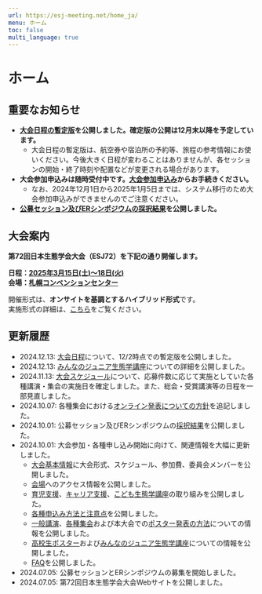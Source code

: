 ```yaml
---
url: https://esj-meeting.net/home_ja/
menu: ホーム
toc: false
multi_language: true
---
```


# ホーム

## 重要なお知らせ
- **[大会日程の暫定版](program_ja#大会日程)を公開しました。確定版の公開は12月末以降を予定しています。**
	- 大会日程の暫定版は、航空券や宿泊所の予約等、旅程の参考情報にお使いください。今後大きく日程が変わることはありませんが、各セッションの開始・終了時刻や配置などが変更される場合があります。
- **大会参加申込みは随時受付中です。[大会参加申込み](regist_information_ja#大会参加申込み)からお手続きください。**
	- なお、2024年12月1日から2025年1月5日までは、システム移行のため大会参加申込みができませんのでご注意ください。
- **[公募セッション及びERシンポジウムの採択結果](schedule_session_ja)を公開しました。**

## 大会案内

**第72回日本生態学会大会（ESJ72）を下記の通り開催します。**

**日程：[2025年3月15日(土)〜18日(火)](basic_information_ja#スケジュール)**\
**会場：[札幌コンベンションセンター](venue_ja)**

開催形式は、**オンサイトを基調とするハイブリッド形式**です。\
実施形式の詳細は、[こちら](basic_information_ja#大会形式)をご覧ください。

## 更新履歴
-   2024.12.13: [大会日程](program_ja#大会日程)について、12/2時点での暫定版を公開しました。
-   2024.12.13: [みんなのジュニア生態学講座](high_school_student_ja#みんなのジュニア生態学講座)についての詳細を公開しました。
-	2024.11.13: [大会スケジュール](basic_information_ja#スケジュール)について、応募件数に応じて実施としていた各種講演・集会の実施日を確定しました。また、総会・受賞講演等の日程を一部見直しました。
-	2024.10.07: 各種集会における[オンライン発表についての方針](regist_session_ja#オンライン対応について)を追記しました。
-	2024.10.01: 公募セッション及びERシンポジウムの[採択結果](schedule_session_ja)を公開しました。
-	2024.10.01: 大会参加・各種申し込み開始に向けて、関連情報を大幅に更新しました。
	- [大会基本情報](basic_information_ja)に大会形式、スケジュール、参加費、委員会メンバーを公開しました。
	- [会場](venue_ja)へのアクセス情報を公開しました。
	- [育児支援](childcare_ja)、[キャリア支援](career_ja)、[こども生態学講座](children_ja)の取り組みを公開しました。
	- [各種申込み方法と注意点](regist_information_ja)を公開しました。
	- [一般講演](regist_oral_poster_ja)、[各種集会](regist_session_ja)および本大会での[ポスター発表の方法](for_presentation_ja)についての情報を公開しました。
	- [高校生ポスター](high_school_student_ja#高校生ポスター)および[みんなのジュニア生態学講座](high_school_student_ja#みんなのジュニア生態学講座)についての情報を公開しました。
	- [FAQ](faq_ja)を公開しました。
-   2024.07.05: 公募セッションとERシンポジウムの募集を開始しました。
-   2024.07.05: 第72回日本生態学会大会Webサイトを公開しました。